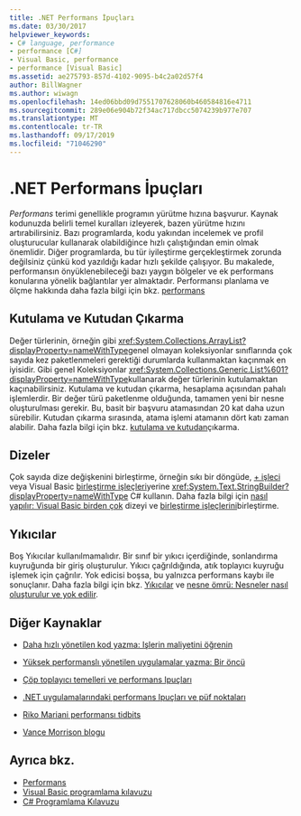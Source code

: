 ```yaml
---
title: .NET Performans İpuçları
ms.date: 03/30/2017
helpviewer_keywords:
- C# language, performance
- performance [C#]
- Visual Basic, performance
- performance [Visual Basic]
ms.assetid: ae275793-857d-4102-9095-b4c2a02d57f4
author: BillWagner
ms.author: wiwagn
ms.openlocfilehash: 14ed06bbd09d7551707628060b460584816e4711
ms.sourcegitcommit: 289e06e904b72f34ac717dbcc5074239b977e707
ms.translationtype: MT
ms.contentlocale: tr-TR
ms.lasthandoff: 09/17/2019
ms.locfileid: "71046290"
---
```

# <a name="net-performance-tips"></a>.NET Performans İpuçları
*Performans* terimi genellikle programın yürütme hızına başvurur. Kaynak kodunuzda belirli temel kuralları izleyerek, bazen yürütme hızını artırabilirsiniz. Bazı programlarda, kodu yakından incelemek ve profil oluşturucular kullanarak olabildiğince hızlı çalıştığından emin olmak önemlidir. Diğer programlarda, bu tür iyileştirme gerçekleştirmek zorunda değilsiniz çünkü kod yazıldığı kadar hızlı şekilde çalışıyor. Bu makalede, performansın önyüklenebileceği bazı yaygın bölgeler ve ek performans konularına yönelik bağlantılar yer almaktadır. Performansı planlama ve ölçme hakkında daha fazla bilgi için bkz. [performans](index.md)  
  
## <a name="boxing-and-unboxing"></a>Kutulama ve Kutudan Çıkarma  
 Değer türlerinin, örneğin gibi <xref:System.Collections.ArrayList?displayProperty=nameWithType>genel olmayan koleksiyonlar sınıflarında çok sayıda kez paketlenmeleri gerektiği durumlarda kullanmaktan kaçınmak en iyisidir. Gibi genel Koleksiyonlar <xref:System.Collections.Generic.List%601?displayProperty=nameWithType>kullanarak değer türlerinin kutulamaktan kaçınabilirsiniz. Kutulama ve kutudan çıkarma, hesaplama açısından pahalı işlemlerdir. Bir değer türü paketlenme olduğunda, tamamen yeni bir nesne oluşturulması gerekir. Bu, basit bir başvuru atamasından 20 kat daha uzun sürebilir. Kutudan çıkarma sırasında, atama işlemi atamanın dört katı zaman alabilir. Daha fazla bilgi için bkz. [kutulama ve kutudan](../../csharp/programming-guide/types/boxing-and-unboxing.md)çıkarma.  
  
## <a name="strings"></a>Dizeler  
 Çok sayıda dize değişkenini birleştirme, örneğin sıkı bir döngüde, [+ işleci](../../csharp/language-reference/operators/addition-operator.md) veya Visual Basic [birleştirme işleçleri](../../visual-basic/language-reference/operators/concatenation-operators.md)yerine <xref:System.Text.StringBuilder?displayProperty=nameWithType> C# kullanın. Daha fazla bilgi için [nasıl yapılır: Visual Basic birden çok](../../csharp/how-to/concatenate-multiple-strings.md) dizeyi ve [birleştirme işleçlerini](../../visual-basic/programming-guide/language-features/operators-and-expressions/concatenation-operators.md)birleştirme.  
  
## <a name="destructors"></a>Yıkıcılar  
 Boş Yıkıcılar kullanılmamalıdır. Bir sınıf bir yıkıcı içerdiğinde, sonlandırma kuyruğunda bir giriş oluşturulur. Yıkıcı çağrıldığında, atık toplayıcı kuyruğu işlemek için çağrılır. Yok edicisi boşsa, bu yalnızca performans kaybı ile sonuçlanır. Daha fazla bilgi için bkz. [Yıkıcılar](../../csharp/programming-guide/classes-and-structs/destructors.md) ve [nesne ömrü: Nesneler nasıl oluşturulur ve yok edilir](../../visual-basic/programming-guide/language-features/objects-and-classes/object-lifetime-how-objects-are-created-and-destroyed.md).  
  
## <a name="other-resources"></a>Diğer Kaynaklar  
  
- [Daha hızlı yönetilen kod yazma: Işlerin maliyetini öğrenin](https://go.microsoft.com/fwlink/?LinkId=99294)  
  
- [Yüksek performanslı yönetilen uygulamalar yazma: Bir öncü](https://go.microsoft.com/fwlink/?LinkId=99295)  
  
- [Çöp toplayıcı temelleri ve performans Ipuçları](https://go.microsoft.com/fwlink/?LinkId=99296)  
  
- [.NET uygulamalarındaki performans Ipuçları ve püf noktaları](https://go.microsoft.com/fwlink/?LinkId=99297)  

- [Riko Mariani performansı tidbits](https://go.microsoft.com/fwlink/?LinkId=115679)  

- [Vance Morrison blogu](https://blogs.msdn.microsoft.com/vancem/)
  
## <a name="see-also"></a>Ayrıca bkz.

- [Performans](index.md)
- [Visual Basic programlama kılavuzu](../../visual-basic/programming-guide/index.md)
- [C# Programlama Kılavuzu](../../csharp/programming-guide/index.md)
